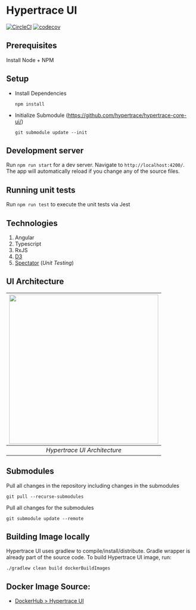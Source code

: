 # Hypertrace UI

[![CircleCI](https://circleci.com/gh/hypertrace/hypertrace-ui.svg?style=shield)](https://circleci.com/gh/hypertrace/hypertrace-ui)
[![codecov](https://codecov.io/gh/hypertrace/hypertrace-ui/branch/main/graph/badge.svg)](https://codecov.io/gh/hypertrace/hypertrace-ui)

## Prerequisites

Install Node + NPM

## Setup

- Install Dependencies

  `npm install`

- Initialize Submodule (https://github.com/hypertrace/hypertrace-core-ui/)

  `git submodule update --init`

## Development server

Run `npm run start` for a dev server. Navigate to `http://localhost:4200/`. The app will automatically reload if you change any of the source files.

## Running unit tests

Run `npm run test` to execute the unit tests via Jest

## Technologies

1. Angular
2. Typescript
3. RxJS
4. [D3](https://d3js.org/)
5. [Spectator](https://github.com/ngneat/spectator) (_Unit Testing_)

## UI Architecture

| <img src="https://hypertrace-docs.s3.amazonaws.com/ui-architecture.png" width="400" height="400"/> |
| :------------------------------------------------------------------------------------------------: |
|                                    _Hypertrace UI Architecture_                                    |

## Submodules

Pull all changes in the repository including changes in the submodules

    git pull --recurse-submodules

Pull all changes for the submodules

    git submodule update --remote

## Building Image locally

Hypertrace UI uses gradlew to compile/install/distribute. Gradle wrapper is already part of the source code. To build Hypertrace UI image, run:

```
./gradlew clean build dockerBuildImages
```

## Docker Image Source:

- [DockerHub > Hypertrace UI](https://hub.docker.com/r/hypertrace/hypertrace-ui)
